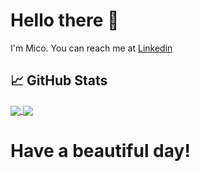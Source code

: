 # Hello there &#129492;

I'm Mico. You can reach me at [Linkedin](https://www.linkedin.com/in/mc-54321/)

## &#x1f4c8; GitHub Stats

<a href="https://github.com/micogongob/micogongob">
  <img
    align="center"
    src="https://github-readme-stats.vercel.app/api/top-langs/?username=micogongob&langs_count=10&layout=compact&theme=graywhite"
  />
</a>

<a href="https://github.com/micogongob/micogongob">
  <img
    align="center"
    src="https://github-readme-stats.vercel.app/api?username=micogongob&count_private=true&show_icons=true&theme=graywhite"
  />
</a>

# Have a beautiful day!

<!--
**micogongob/micogongob** is a ✨ _special_ ✨ repository because its `README.md` (this file) appears on your GitHub profile.

Here are some ideas to get you started:

- 🔭 I’m currently working on ...
- 🌱 I’m currently learning ...
- 👯 I’m looking to collaborate on ...
- 🤔 I’m looking for help with ...
- 💬 Ask me about ...
- 📫 How to reach me: ...
- 😄 Pronouns: ...
- ⚡ Fun fact: ...
-->
